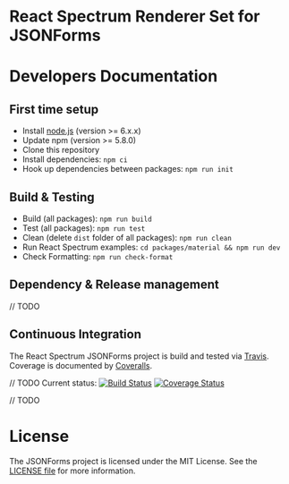 # React Spectrum Renderer Set for JSONForms

# Developers Documentation

## First time setup
* Install [node.js](https://nodejs.org/) (version >= 6.x.x)
* Update npm (version >= 5.8.0)
* Clone this repository
* Install dependencies: `npm ci`
* Hook up dependencies between packages: `npm run init`

## Build & Testing
* Build (all packages): `npm run build`
* Test (all packages): `npm run test`
* Clean (delete `dist` folder of all packages): `npm run clean`
* Run React Spectrum examples: `cd packages/material && npm run dev`
* Check Formatting: `npm run check-format`

## Dependency & Release management
// TODO

## Continuous Integration
The React Spectrum JSONForms project is build and tested via [Travis](https://travis-ci.org/). Coverage is documented by [Coveralls](https://coveralls.io).


// TODO
Current status: [![Build Status](https://travis-ci.org/puzzle/jsonforms.svg?branch=master)](https://travis-ci.org/eclipsesource/jsonforms) [![Coverage Status](https://coveralls.io/repos/puzzle/jsonforms/badge.svg?branch=master&service=github)](https://coveralls.io/github/puzzle/jsonforms?branch=master)

// TODO
# License
The JSONForms project is licensed under the MIT License. See the [LICENSE file](https://github.com/eclipsesource/jsonforms/blob/master/LICENSE) for more information.
